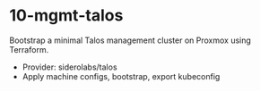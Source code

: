 # 10-mgmt-talos

Bootstrap a minimal Talos management cluster on Proxmox using Terraform.

- Provider: siderolabs/talos
- Apply machine configs, bootstrap, export kubeconfig
